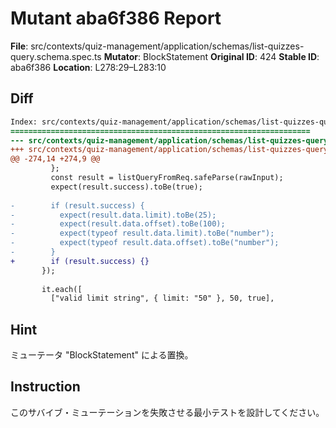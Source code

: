 # Mutant aba6f386 Report

**File**: src/contexts/quiz-management/application/schemas/list-quizzes-query.schema.spec.ts
**Mutator**: BlockStatement
**Original ID**: 424
**Stable ID**: aba6f386
**Location**: L278:29–L283:10

## Diff

```diff
Index: src/contexts/quiz-management/application/schemas/list-quizzes-query.schema.spec.ts
===================================================================
--- src/contexts/quiz-management/application/schemas/list-quizzes-query.schema.spec.ts	original
+++ src/contexts/quiz-management/application/schemas/list-quizzes-query.schema.spec.ts	mutated #424
@@ -274,14 +274,9 @@
         };
         const result = listQueryFromReq.safeParse(rawInput);
         expect(result.success).toBe(true);
 
-        if (result.success) {
-          expect(result.data.limit).toBe(25);
-          expect(result.data.offset).toBe(100);
-          expect(typeof result.data.limit).toBe("number");
-          expect(typeof result.data.offset).toBe("number");
-        }
+        if (result.success) {}
       });
 
       it.each([
         ["valid limit string", { limit: "50" }, 50, true],
```

## Hint

ミューテータ "BlockStatement" による置換。

## Instruction

このサバイブ・ミューテーションを失敗させる最小テストを設計してください。
